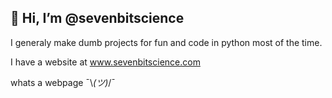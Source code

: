 ## 👋 Hi, I’m @sevenbitscience

I generaly make dumb projects for fun and code in python most of the time.

I have a website at www.sevenbitscience.com

whats a webpage ¯\\_(ツ)_/¯

